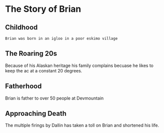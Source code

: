 # The Story of Brian

## Childhood
	Brian was born in an igloo in a poor eskimo village

## The Roaring 20s
Because of his Alaskan heritage his family complains becuase he likes to keep the ac at a constant 20 degrees.

## Fatherhood
Brian is father to over 50 people at Devmountain

## Approaching Death
The multiple firings by Dallin has taken a toll on Brian and shortened his life.

